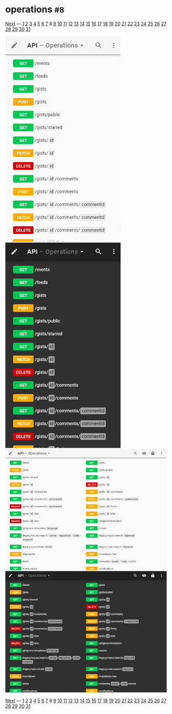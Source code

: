 # operations <small>#8</small>

[Next](./09_wide.md) &mdash; [1](./01_loading.md) [2](./02_landing.md) [3](./03_security.md) [4](./04_download.md) [5](./05_generator.md) [6](./06_language.md) [7](./07_options.md) 8 [9](./09_wide.md) [10](./10_summary+paths.md) [11](./11_summary.md) [12](./12_table.md) [13](./13_schemas.md) [14](./14_right.md) [15](./15_request.md) [16](./16_code.md) [17](./17_method.md) [18](./18_status.md) [19](./19_header.md) [20](./20_left.md) [21](./21_categories.md) [22](./22_recent.md) [23](./23_edit.md) [24](./24_fullscreen.md) [25](./25_methods.md) [26](./26_statuses.md) [27](./27_headers.md) [28](./28_statistics.md) [29](./29_about.md) [30](./30_markdown.md) [31](./31_syntax.md) 

![](./images/light_xs_08_operations.png)![](./images/dark_xs_08_operations.png)![](./images/light_md_08_operations.png)![](./images/dark_md_08_operations.png)

[Next](./09_wide.md) &mdash; [1](./01_loading.md) [2](./02_landing.md) [3](./03_security.md) [4](./04_download.md) [5](./05_generator.md) [6](./06_language.md) [7](./07_options.md) 8 [9](./09_wide.md) [10](./10_summary+paths.md) [11](./11_summary.md) [12](./12_table.md) [13](./13_schemas.md) [14](./14_right.md) [15](./15_request.md) [16](./16_code.md) [17](./17_method.md) [18](./18_status.md) [19](./19_header.md) [20](./20_left.md) [21](./21_categories.md) [22](./22_recent.md) [23](./23_edit.md) [24](./24_fullscreen.md) [25](./25_methods.md) [26](./26_statuses.md) [27](./27_headers.md) [28](./28_statistics.md) [29](./29_about.md) [30](./30_markdown.md) [31](./31_syntax.md) 
